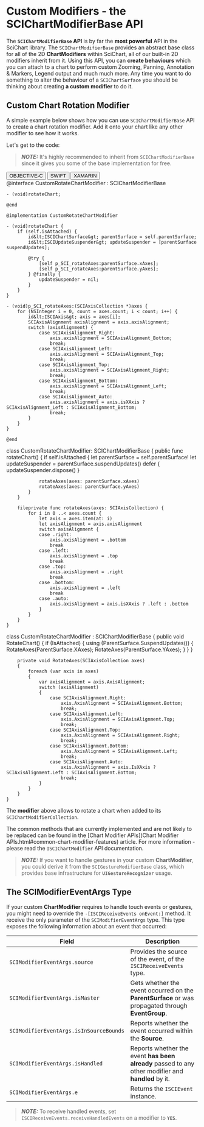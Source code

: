 # Custom Modifiers - the SCIChartModifierBase API
The **`SCIChartModifierBase` API** is by far the **most powerful** API in the SciChart library. 
The `SCIChartModifierBase` provides an abstract base class for all of the 2D **ChartModifiers** within SciChart, all of our built-in 2D modifiers inherit from it. 
Using this API, you can **create behaviours** which you can attach to a chart to perform custom Zooming, Panning, Annotation & Markers, Legend output and much much more.
Any time you want to do something to alter the behaviour of a `SCIChartSurface` you should be thinking about creating **a custom modifier** to do it.

## Custom Chart Rotation Modifier
A simple example below shows how you can use `SCIChartModifierBase` API to create a chart rotation modifier. 
Add it onto your chart like any other modifier to see how it works.

Let's get to the code:

> **_NOTE:_** It's highly recommended to inherit from `SCIChartModifierBase` since it gives you some of the base implementation for free.

<div class="code-snippet-tabs">
  <button class="code-snippet-tab" onclick="showCodeFor(event, 'objectivec')">OBJECTIVE-C</button>
  <button class="code-snippet-tab" onclick="showCodeFor(event, 'swift')">SWIFT</button>
  <button class="code-snippet-tab" onclick="showCodeFor(event, 'cs')">XAMARIN</button>
</div>
<div class="code-snippet" id="objectivec">
    @interface CustomRotateChartModifier : SCIChartModifierBase

    - (void)rotateChart;

    @end

    @implementation CustomRotateChartModifier

    - (void)rotateChart {
        if (self.isAttached) {
            id&lt;ISCIChartSurface&gt; parentSurface = self.parentSurface;
            id&lt;ISCIUpdateSuspender&gt; updateSuspender = [parentSurface suspendUpdates];
            
            @try {
                [self p_SCI_rotateAxes:parentSurface.xAxes];
                [self p_SCI_rotateAxes:parentSurface.yAxes];
            } @finally {
                updateSuspender = nil;
            }
        }
    }

    - (void)p_SCI_rotateAxes:(SCIAxisCollection *)axes {
        for (NSInteger i = 0, count = axes.count; i < count; i++) {
            id&lt;ISCIAxis&gt; axis = axes[i];
            SCIAxisAlignment axisAlignment = axis.axisAlignment;
            switch (axisAlignment) {
                case SCIAxisAlignment_Right:
                    axis.axisAlignment = SCIAxisAlignment_Bottom;
                    break;
                case SCIAxisAlignment_Left:
                    axis.axisAlignment = SCIAxisAlignment_Top;
                    break;
                case SCIAxisAlignment_Top:
                    axis.axisAlignment = SCIAxisAlignment_Right;
                    break;
                case SCIAxisAlignment_Bottom:
                    axis.axisAlignment = SCIAxisAlignment_Left;
                    break;
                case SCIAxisAlignment_Auto:
                    axis.axisAlignment = axis.isXAxis ? SCIAxisAlignment_Left : SCIAxisAlignment_Bottom;
                    break;
            }
        }
    }

    @end
</div>
<div class="code-snippet" id="swift">
    class CustomRotateChartModifier: SCIChartModifierBase {
        public func rotateChart() {
            if self.isAttached {
                let parentSurface = self.parentSurface!
                let updateSuspender = parentSurface.suspendUpdates()
                defer {
                    updateSuspender.dispose()
                }
                
                rotateAxes(axes: parentSurface.xAxes)
                rotateAxes(axes: parentSurface.yAxes)
            }
        }
        
        fileprivate func rotateAxes(axes: SCIAxisCollection) {
            for i in 0 ..< axes.count {
                let axis = axes.item(at: i)
                let axisAlignment = axis.axisAlignment
                switch axisAlignment {
                case .right:
                    axis.axisAlignment = .bottom
                    break
                case .left:
                    axis.axisAlignment = .top
                    break
                case .top:
                    axis.axisAlignment = .right
                    break
                case .bottom:
                    axis.axisAlignment = .left
                    break
                case .auto:
                    axis.axisAlignment = axis.isXAxis ? .left : .bottom
                }
            }
        }
    }
</div>
<div class="code-snippet" id="cs">
    class CustomRotateChartModifier : SCIChartModifierBase
    {
        public void RotateChart()
        {
            if (IsAttached) {
                using (ParentSurface.SuspendUpdates())
                {
                    RotateAxes(ParentSurface.XAxes);
                    RotateAxes(ParentSurface.YAxes);
                }
            }
        }

        private void RotateAxes(SCIAxisCollection axes)
        {
            foreach (var axis in axes)
            {
                var axisAlignment = axis.AxisAlignment;
                switch (axisAlignment)
                {
                    case SCIAxisAlignment.Right:
                        axis.AxisAlignment = SCIAxisAlignment.Bottom;
                        break;
                    case SCIAxisAlignment.Left:
                        axis.AxisAlignment = SCIAxisAlignment.Top;
                        break;
                    case SCIAxisAlignment.Top:
                        axis.AxisAlignment = SCIAxisAlignment.Right;
                        break;
                    case SCIAxisAlignment.Bottom:
                        axis.AxisAlignment = SCIAxisAlignment.Left;
                        break;
                    case SCIAxisAlignment.Auto:
                        axis.AxisAlignment = axis.IsXAxis ? SCIAxisAlignment.Left : SCIAxisAlignment.Bottom;
                        break;
                }
            }
        }
    }
</div>

 The **modifier** above allows to rotate a chart when added to its `SCIChartModifierCollection`.

 The common methods that are currently implemented and are not likely to be replaced can be found in the [Chart Modifier APIs](Chart Modifier APIs.html#common-chart-modifier-features) article. 
 For more information - please read the `ISCIChartModifier` API documentation.

> **_NOTE:_** If you want to handle gestures in your custom **ChartModifier**, you could derive it from the `SCIGestureModifierBase` class, which provides base infrastructure for **`UIGestureRecognizer`** usage.

## The SCIModifierEventArgs Type
If your custom **ChartModifier** requires to handle touch events or gestures, you might need to override the `-[ISCIReceiveEvents onEvent:]` method. 
It receive the only parameter of the `SCIModifierEventArgs` type. This type exposes the following information about an event that occurred:

| **Field**                               | **Description**                                                                                     |
| --------------------------------------- | --------------------------------------------------------------------------------------------------- |
| `SCIModifierEventArgs.source`           |  Provides the source of the event, of the `ISCIReceiveEvents` type.                                 |
| `SCIModifierEventArgs.isMaster`         |  Gets whether the event occurred on the **ParentSurface** or was propagated through **EventGroup**.  |
| `SCIModifierEventArgs.isInSourceBounds` |  Reports whether the event occurred within the **Source**.                                           |
| `SCIModifierEventArgs.isHandled`        |  Reports whether the event **has been already** passed to any other modifier and **handled** by it. |
| `SCIModifierEventArgs.e`                |  Returns the `ISCIEvent` instance.                                                                  |

> **_NOTE:_** To receive handled events, set `ISCIReceiveEvents.receiveHandledEvents` on a modifier to **`YES`**.
